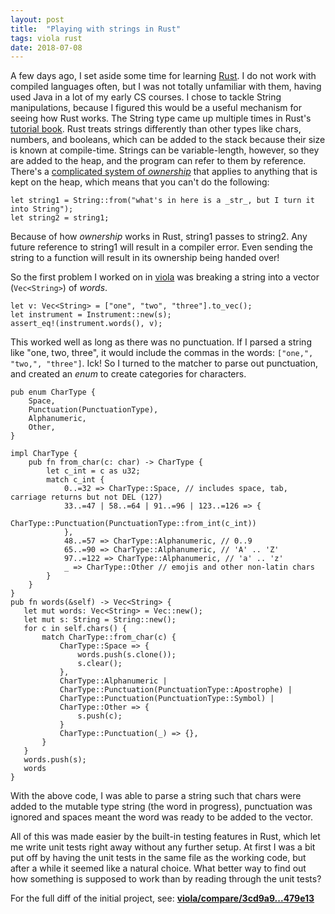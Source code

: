 ```yaml
---
layout: post
title:  "Playing with strings in Rust"
tags: viola rust
date: 2018-07-08
---
```


A few days ago, I set aside some time for learning [Rust](https://www.rust-lang.org/en-US/).
I do not work with compiled languages often, but I was not totally unfamiliar with them,
having used Java in a lot of my early CS courses.
I chose to tackle String manipulations, because I figured this would be a useful mechanism
for seeing how Rust works. The String type came up multiple times in Rust's [tutorial book](https://doc.rust-lang.org/stable/book/second-edition/ch00-00-introduction.html).
Rust treats strings differently than other types like chars, numbers, and booleans,
which can be added to the stack because their size is known at compile-time.
Strings can be variable-length, however, so they are added to the heap, and the
program can refer to them by reference. There's a [complicated system of
_ownership_](https://doc.rust-lang.org/stable/book/second-edition/ch04-00-understanding-ownership.html) that applies to anything that is kept on the heap, which means that
you can't do the following:

```
let string1 = String::from("what's in here is a _str_, but I turn it into String");
let string2 = string1;
```

Because of how _ownership_ works in Rust, string1 passes to string2. Any
future reference to string1 will result in a compiler error. Even sending
the string to a function will result in its ownership being handed over!

So the first problem I worked on in [viola](https://github.com/ageiersbach/viola)
was breaking a string into a vector (`Vec<String>`) of _words_.

```
let v: Vec<String> = ["one", "two", "three"].to_vec();
let instrument = Instrument::new(s);
assert_eq!(instrument.words(), v);
```

This worked well as long as there was no punctuation. If I parsed a string like
"one, two, three", it would include the commas in the words: `["one,", "two,", "three"]`. Ick! So I turned to
the matcher to parse out punctuation, and created an _enum_ to create categories
for characters.

```
pub enum CharType {
    Space,
    Punctuation(PunctuationType),
    Alphanumeric,
    Other,
}

impl CharType {
    pub fn from_char(c: char) -> CharType {
        let c_int = c as u32;
        match c_int {
            0..=32 => CharType::Space, // includes space, tab, carriage returns but not DEL (127)
            33..=47 | 58..=64 | 91..=96 | 123..=126 => {
                CharType::Punctuation(PunctuationType::from_int(c_int))
            },
            48..=57 => CharType::Alphanumeric, // 0..9
            65..=90 => CharType::Alphanumeric, // 'A' .. 'Z'
            97..=122 => CharType::Alphanumeric, // 'a' .. 'z'
            _ => CharType::Other // emojis and other non-latin chars
        }
    }
}
pub fn words(&self) -> Vec<String> {
   let mut words: Vec<String> = Vec::new();
   let mut s: String = String::new();
   for c in self.chars() {
       match CharType::from_char(c) {
           CharType::Space => {
               words.push(s.clone());
               s.clear();
           },
           CharType::Alphanumeric |
           CharType::Punctuation(PunctuationType::Apostrophe) |
           CharType::Punctuation(PunctuationType::Symbol) |
           CharType::Other => {
               s.push(c);
           }
           CharType::Punctuation(_) => {},
       }
   }
   words.push(s);
   words
}
```

With the above code, I was able to parse a string such that chars were added to
the mutable type string (the word in progress), punctuation was ignored and
spaces meant the word was ready to be added to the vector.

All of this was made easier by the built-in testing features in Rust, which
let me write unit tests right away without any further setup. At first I was
a bit put off by having the unit tests in the same file as the working code,
but after a while it seemed like a natural choice. What better way to find out
how something is supposed to work than by reading through the unit tests?

For the full diff of the initial project, see: **[viola/compare/3cd9a9...479e13](https://github.com/ageiersbach/viola/compare/3cd9a97573a26f761ef50f5339c76fb343b3af1a...479e13668b6c8608869122976a45d8e89872e694)**
